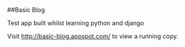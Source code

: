 ##Basic Blog

Test app built whilst learning python and django

Visit <http://basic-blog.appspot.com/> to view a running copy.